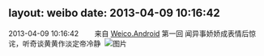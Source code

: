 layout: weibo
date: 2013-04-09 10:16:42
---
<meta name="referrer" content="no-referrer" />

2013-04-09 10:16:42  &nbsp;&nbsp;&nbsp;&nbsp;&nbsp;&nbsp; 来自 <a href="http://app.weibo.com/t/feed/l4RWD" rel="nofollow">Weico.Android</a>
第一回 闻异事娇娇成表情后惊诧，听奇谈黄黄作淡定帝冷静 ​​​
![图片](https://ww2.sinaimg.cn/large/6d2a6003jw1e3j58sv10xj.jpg)
